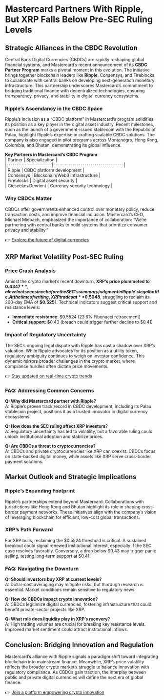 # Mastercard Partners With Ripple, But XRP Falls Below Pre-SEC Ruling Levels  

## Strategic Alliances in the CBDC Revolution  

Central Bank Digital Currencies (CBDCs) are rapidly reshaping global financial systems, and Mastercard’s recent announcement of its **CBDC Partner Program** marks a pivotal moment in this evolution. The initiative brings together blockchain leaders like **Ripple**, Consensys, and Fireblocks to collaborate with central banks on developing next-generation monetary infrastructure. This partnership underscores Mastercard’s commitment to bridging traditional finance with decentralized technologies, ensuring transparency, privacy, and stability in digital currency ecosystems.  

### Ripple’s Ascendancy in the CBDC Space  

Ripple’s inclusion as a “CBDC platform” in Mastercard’s program solidifies its position as a key player in the digital asset industry. Recent milestones, such as the launch of a government-issued stablecoin with the Republic of Palau, highlight Ripple’s expertise in crafting scalable CBDC solutions. The company is also engaged in pilot programs across Montenegro, Hong Kong, Colombia, and Bhutan, demonstrating its global influence.  

**Key Partners in Mastercard’s CBDC Program**:  
| Partner               | Specialization                     |  
|-----------------------|------------------------------------|  
| Ripple                | CBDC platform development          |  
| Consensys             | Blockchain/Web3 infrastructure     |  
| Fireblocks            | Digital asset security             |  
| Giesecke+Devrient     | Currency security technology       |  

### Why CBDCs Matter  

CBDCs offer governments enhanced control over monetary policy, reduce transaction costs, and improve financial inclusion. Mastercard’s CEO, Michael Miebach, emphasized the importance of collaboration: “We’re partnering with central banks to build systems that prioritize consumer privacy and stability.”  

👉 [Explore the future of digital currencies](https://bit.ly/okx-bonus)  

## XRP Market Volatility Post-SEC Ruling  

### Price Crash Analysis  

Amidst the crypto market’s recent downturn, **XRP’s price plummeted to $0.4347**, a level not seen since before the SEC’s summary judgment in Ripple’s legal battle. At the time of writing, XRP trades at **$0.5048**, struggling to reclaim its 200-day EMA of **$0.5251**. Technical indicators suggest critical support and resistance levels:  
- **Immediate resistance**: $0.5524 (23.6% Fibonacci retracement)  
- **Critical support**: $0.43 (breach could trigger further decline to $0.41)  

### Impact of Regulatory Uncertainty  

The SEC’s ongoing legal dispute with Ripple has cast a shadow over XRP’s valuation. While Ripple advocates for its position as a utility token, regulatory ambiguity continues to weigh on investor confidence. This dynamic mirrors broader challenges in the crypto market, where compliance hurdles often dictate price movements.  

👉 [Stay updated on real-time crypto trends](https://bit.ly/okx-bonus)  

### FAQ: Addressing Common Concerns  

**Q: Why did Mastercard partner with Ripple?**  
A: Ripple’s proven track record in CBDC development, including its Palau stablecoin project, positions it as a trusted innovator in digital currency ecosystems.  

**Q: How does the SEC ruling affect XRP investors?**  
A: Regulatory uncertainty has led to volatility, but a favorable ruling could unlock institutional adoption and stabilize prices.  

**Q: Are CBDCs a threat to cryptocurrencies?**  
A: CBDCs and private cryptocurrencies like XRP can coexist. CBDCs focus on state-backed digital money, while assets like XRP serve cross-border payment solutions.  

## Market Outlook and Strategic Implications  

### Ripple’s Expanding Footprint  

Ripple’s partnerships extend beyond Mastercard. Collaborations with jurisdictions like Hong Kong and Bhutan highlight its role in shaping cross-border payment networks. These initiatives align with the company’s vision of leveraging blockchain for efficient, low-cost global transactions.  

### XRP’s Path Forward  

For XRP bulls, reclaiming the $0.5524 threshold is critical. A sustained breakout could signal renewed institutional interest, especially if the SEC case resolves favorably. Conversely, a drop below $0.43 may trigger panic selling, testing long-term support at $0.41.  

### FAQ: Navigating the Downturn  

**Q: Should investors buy XRP at current levels?**  
A: Dollar-cost averaging may mitigate risks, but thorough research is essential. Market conditions remain sensitive to regulatory news.  

**Q: How do CBDCs impact crypto innovation?**  
A: CBDCs legitimize digital currencies, fostering infrastructure that could benefit private-sector projects like XRP.  

**Q: What role does liquidity play in XRP’s recovery?**  
A: High trading volumes are crucial for breaking key resistance levels. Improved market sentiment could attract institutional inflows.  

## Conclusion: Bridging Innovation and Regulation  

Mastercard’s alliance with Ripple signals a paradigm shift toward integrating blockchain into mainstream finance. Meanwhile, XRP’s price volatility reflects the broader crypto market’s struggle to balance innovation with regulatory compliance. As CBDCs gain traction, the interplay between public and private digital currencies will define the next era of global finance.  

👉 [Join a platform empowering crypto innovation](https://bit.ly/okx-bonus)  
